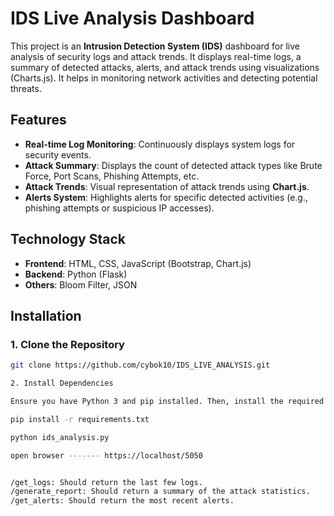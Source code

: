 # IDS Live Analysis Dashboard

This project is an **Intrusion Detection System (IDS)** dashboard for live analysis of security logs and attack trends. It displays real-time logs, a summary of detected attacks, alerts, and attack trends using visualizations (Charts.js). It helps in monitoring network activities and detecting potential threats.

## Features
- **Real-time Log Monitoring**: Continuously displays system logs for security events.
- **Attack Summary**: Displays the count of detected attack types like Brute Force, Port Scans, Phishing Attempts, etc.
- **Attack Trends**: Visual representation of attack trends using **Chart.js**.
- **Alerts System**: Highlights alerts for specific detected activities (e.g., phishing attempts or suspicious IP accesses).

## Technology Stack
- **Frontend**: HTML, CSS, JavaScript (Bootstrap, Chart.js)
- **Backend**: Python (Flask)
- **Others**: Bloom Filter, JSON

## Installation

### 1. Clone the Repository

```bash
git clone https://github.com/cybok10/IDS_LIVE_ANALYSIS.git

2. Install Dependencies

Ensure you have Python 3 and pip installed. Then, install the required Python libraries.

pip install -r requirements.txt

python ids_analysis.py

open browser ------- https://localhost/5050


/get_logs: Should return the last few logs.
/generate_report: Should return a summary of the attack statistics.
/get_alerts: Should return the most recent alerts.

